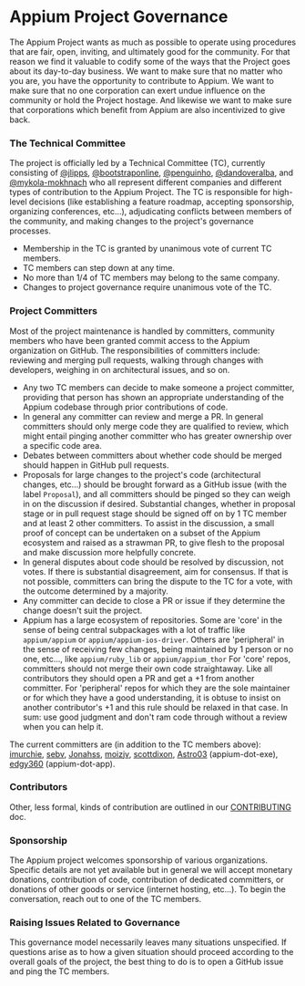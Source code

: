 # Appium Project Governance

The Appium Project wants as much as possible to operate using procedures that
are fair, open, inviting, and ultimately good for the community. For that
reason we find it valuable to codify some of the ways that the Project goes
about its day-to-day business. We want to make sure that no matter who you are,
you have the opportunity to contribute to Appium. We want to make sure that no
one corporation can exert undue influence on the community or hold the Project
hostage. And likewise we want to make sure that corporations which benefit from
Appium are also incentivized to give back.

### The Technical Committee

The project is officially led by a Technical Committee (TC), currently
consisting of [@jlipps](https://github.com/jlipps),
[@bootstraponline](https://github.com/bootstraponline),
[@penguinho](https://github.com/penguinho),
[@dandoveralba](https://github.com/dandoveralba), and [@mykola-mokhnach](https://github.com/mykola-mokhnach) who all represent different
companies and different types of contribution to the Appium Project. The TC is
responsible for high-level decisions (like establishing a feature roadmap,
accepting sponsorship, organizing conferences, etc...), adjudicating conflicts
between members of the community, and making changes to the project's
governance processes.

* Membership in the TC is granted by unanimous vote of current TC members.
* TC members can step down at any time.
* No more than 1/4 of TC members may belong to the same company.
* Changes to project governance require unanimous vote of the TC.

### Project Committers

Most of the project maintenance is handled by committers, community members who
have been granted commit access to the Appium organization on GitHub. The
responsibilities of committers include: reviewing and merging pull requests,
walking through changes with developers, weighing in on architectural issues,
and so on.

* Any two TC members can decide to make someone a project committer, providing that person has shown an appropriate understanding of the Appium codebase through prior contributions of code.
* In general any committer can review and merge a PR. In general committers should only merge code they are qualified to review, which might entail pinging another committer who has greater ownership over a specific code area.
* Debates between committers about whether code should be merged should happen in GitHub pull requests.
* Proposals for large changes to the project's code (architectural changes, etc...) should be brought forward as a GitHub issue (with the label `Proposal`), and all committers should be pinged so they can weigh in on the discussion if desired. Substantial changes, whether in proposal stage or in pull request stage should be signed off on by 1 TC member and at least 2 other committers. To assist in the discussion, a small proof of concept can be undertaken on a subset of the Appium ecosystem and raised as a strawman PR, to give flesh to the proposal and make discussion more helpfully concrete.
* In general disputes about code should be resolved by discussion, not votes. If there is substantial disagreement, aim for consensus. If that is not possible, committers can bring the dispute to the TC for a vote, with the outcome determined by a majority.
* Any committer can decide to close a PR or issue if they determine the change doesn't suit the project.
* Appium has a large ecosystem of repositories. Some are 'core' in the sense of being central subpackages with a lot of traffic like `appium/appium` or `appium/appium-ios-driver`. Others are 'peripheral' in the sense of receiving few changes, being maintained by 1 person or no one, etc..., like `appium/ruby_lib` or `appium/appium_thor` For 'core' repos, committers should not merge their own code straightaway. Like all contributors they should open a PR and get a +1 from another committer. For 'peripheral' repos for which they are the sole maintainer or for which they have a good understanding, it is obtuse to insist on another contributor's +1 and this rule should be relaxed in that case. In sum: use good judgment and don't ram code through without a review when you can help it.

The current committers are (in addition to the TC members above):
[imurchie](https://github.com/imurchie), [sebv](https://github.com/sebv),
[Jonahss](https://github.com/Jonahss), [moizjv](https://github.com/moizjv),
[scottdixon](https://github.com/scottdixon),
[Astro03](https://github.com/Astro03) (appium-dot-exe),
[edgy360](https://github.com/edgy360) (appium-dot-app).

### Contributors

Other, less formal, kinds of contribution are outlined in our
[CONTRIBUTING](/CONTRIBUTING.md) doc.

### Sponsorship

The Appium project welcomes sponsorship of various organizations. Specific
details are not yet available but in general we will accept monetary donations,
contribution of code, contribution of dedicated committers, or donations of
other goods or service (internet hosting, etc...). To begin the conversation,
reach out to one of the TC members.

### Raising Issues Related to Governance

This governance model necessarily leaves many situations unspecified. If
questions arise as to how a given situation should proceed according to the
overall goals of the project, the best thing to do is to open a GitHub issue
and ping the TC members.
